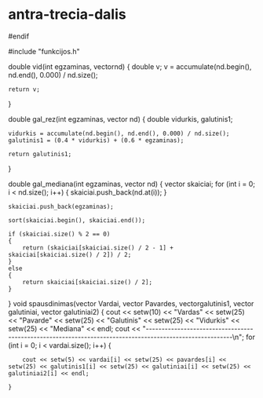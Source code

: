 # antra-trecia-dalis


#endif

#include "funkcijos.h"

double vid(int egzaminas, vector<int>nd)
{
    double v;
    v = accumulate(nd.begin(), nd.end(), 0.000) / nd.size();

    return v;
}

double gal_rez(int egzaminas, vector<int> nd)
{
    double vidurkis, galutinis1;

    vidurkis = accumulate(nd.begin(), nd.end(), 0.000) / nd.size();
    galutinis1 = (0.4 * vidurkis) + (0.6 * egzaminas);

    return galutinis1;
}

double gal_mediana(int egzaminas, vector<int> nd)
{
    vector<double> skaiciai;
    for (int i = 0; i < nd.size(); i++) {
        skaiciai.push_back(nd.at(i));
    }

    skaiciai.push_back(egzaminas);

    sort(skaiciai.begin(), skaiciai.end());

    if (skaiciai.size() % 2 == 0)
    {
        return (skaiciai[skaiciai.size() / 2 - 1] + skaiciai[skaiciai.size() / 2]) / 2;
    }
    else
    {
        return skaiciai[skaiciai.size() / 2];
    }
}
void spausdinimas(vector<string> Vardai, vector<string> Pavardes, vector<double>galutinis1, vector<double> galutiniai, vector<double> galutiniai2)
{
    cout << setw(10) << "Vardas" << setw(25) << "Pavarde" << setw(25) << "Galutinis" << setw(25) << "Vidurkis" << setw(25) << "Mediana" << endl;
    cout << "---------------------------------------------------------------------------------------------------------\n";
    for (int i = 0; i < vardai.size(); i++) {

        cout << setw(5) << vardai[i] << setw(25) << pavardes[i] << setw(25) << galutinis1[i] << setw(25) << galutiniai[i] << setw(25) << galutiniai2[i] << endl;

    }
    
    
    
    






